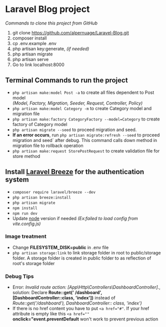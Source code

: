 # Laravel Blog project

*Commands to clone this project from GitHub*

1. git clone https://github.com/alpernuage/Laravel-Blog.git
2. composer install
3. cp .env.example .env
4. php artisan key:generate, *(if needed)*
5. php artisan migrate
6. php artisan serve
7. Go to link localhost:8000

## Terminal Commands to run the project

* `php artisan make:model Post -a` to create all files dependent to Post model  
  *(Model, Factory, Migration, Seeder, Request, Controller, Policy)*
* `php artisan make:model Category -m` to create Category model and migration file
* `php artisan make:factory CategoryFactory --model=Category` to create factory of Category model
* `php artisan migrate --seed` to proceed migration and seed.
* **If an error occurs**, run `php artisan migrate:refresh --seed` to proceed
  migration and seed` after debug. This command calls down method in migration file to rollback operation
* `php artisan make:request StorePostRequest` to create validation file for store method

## Install [Laravel Breeze](https://laravel.com/docs/9.x/starter-kits) for the authentication system

* `composer require laravel/breeze --dev`
* `php artisan breeze:install`
* `php artisan migrate`
* `npm install`
* `npm run dev`
* Update [node](https://nodejs.org/en/download/) version if needed *(Ex:failed to load config from vite.config.js)*

### Image treatment

* Change **FILESYSTEM_DISK=public** in .env file
* `php artisan storage:link` to link storage folder in root to public/storage folder. A storage folder is created in
  public folder to as reflection of root's storage folder

### Debug Tips

* Error: *Invalid route action: [App\Http\Controllers\DashboardController].*, solution: Declare **Route::get('
  /dashboard', [DashboardController::class, 'index'])** instead of *Route::get('/dashboard'), DashboardController::
  class, 'index')*
* If there is no href content you have to put `<a href="#"`. If your href attribute is empty like this `<a href=""`  
  **onclick="event.preventDefault** won't work to prevent previous action 
